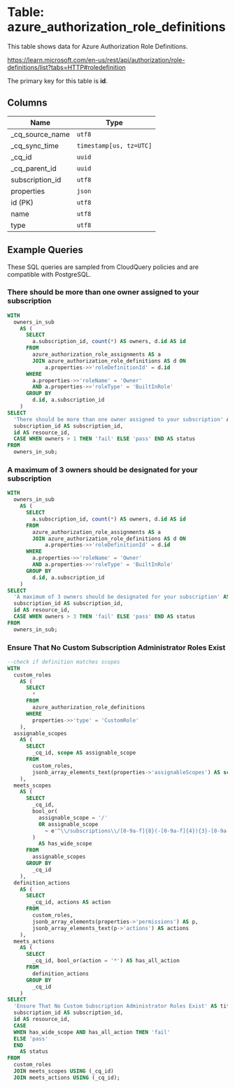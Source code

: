# Table: azure_authorization_role_definitions

This table shows data for Azure Authorization Role Definitions.

https://learn.microsoft.com/en-us/rest/api/authorization/role-definitions/list?tabs=HTTP#roledefinition

The primary key for this table is **id**.

## Columns

| Name          | Type          |
| ------------- | ------------- |
|_cq_source_name|`utf8`|
|_cq_sync_time|`timestamp[us, tz=UTC]`|
|_cq_id|`uuid`|
|_cq_parent_id|`uuid`|
|subscription_id|`utf8`|
|properties|`json`|
|id (PK)|`utf8`|
|name|`utf8`|
|type|`utf8`|

## Example Queries

These SQL queries are sampled from CloudQuery policies and are compatible with PostgreSQL.

### There should be more than one owner assigned to your subscription

```sql
WITH
  owners_in_sub
    AS (
      SELECT
        a.subscription_id, count(*) AS owners, d.id AS id
      FROM
        azure_authorization_role_assignments AS a
        JOIN azure_authorization_role_definitions AS d ON
            a.properties->>'roleDefinitionId' = d.id
      WHERE
        a.properties->>'roleName' = 'Owner'
        AND a.properties->>'roleType' = 'BuiltInRole'
      GROUP BY
        d.id, a.subscription_id
    )
SELECT
  'There should be more than one owner assigned to your subscription' AS title,
  subscription_id AS subscription_id,
  id AS resource_id,
  CASE WHEN owners > 1 THEN 'fail' ELSE 'pass' END AS status
FROM
  owners_in_sub;
```

### A maximum of 3 owners should be designated for your subscription

```sql
WITH
  owners_in_sub
    AS (
      SELECT
        a.subscription_id, count(*) AS owners, d.id AS id
      FROM
        azure_authorization_role_assignments AS a
        JOIN azure_authorization_role_definitions AS d ON
            a.properties->>'roleDefinitionId' = d.id
      WHERE
        a.properties->>'roleName' = 'Owner'
        AND a.properties->>'roleType' = 'BuiltInRole'
      GROUP BY
        d.id, a.subscription_id
    )
SELECT
  'A maximum of 3 owners should be designated for your subscription' AS title,
  subscription_id AS subscription_id,
  id AS resource_id,
  CASE WHEN owners > 3 THEN 'fail' ELSE 'pass' END AS status
FROM
  owners_in_sub;
```

### Ensure That No Custom Subscription Administrator Roles Exist

```sql
--check if definition matches scopes
WITH
  custom_roles
    AS (
      SELECT
        *
      FROM
        azure_authorization_role_definitions
      WHERE
        properties->>'type' = 'CustomRole'
    ),
  assignable_scopes
    AS (
      SELECT
        _cq_id, scope AS assignable_scope
      FROM
        custom_roles,
        jsonb_array_elements_text(properties->'assignableScopes') AS scope
    ),
  meets_scopes
    AS (
      SELECT
        _cq_id,
        bool_or(
          assignable_scope = '/'
          OR assignable_scope
            ~ e'^\\/subscriptions\\/[0-9a-f]{8}(-[0-9a-f]{4}){3}-[0-9a-f]{12}$'
        )
          AS has_wide_scope
      FROM
        assignable_scopes
      GROUP BY
        _cq_id
    ),
  definition_actions
    AS (
      SELECT
        _cq_id, actions AS action
      FROM
        custom_roles,
        jsonb_array_elements(properties->'permissions') AS p,
        jsonb_array_elements_text(p->'actions') AS actions
    ),
  meets_actions
    AS (
      SELECT
        _cq_id, bool_or(action = '*') AS has_all_action
      FROM
        definition_actions
      GROUP BY
        _cq_id
    )
SELECT
  'Ensure That No Custom Subscription Administrator Roles Exist' AS title,
  subscription_id AS subscription_id,
  id AS resource_id,
  CASE
  WHEN has_wide_scope AND has_all_action THEN 'fail'
  ELSE 'pass'
  END
    AS status
FROM
  custom_roles
  JOIN meets_scopes USING (_cq_id)
  JOIN meets_actions USING (_cq_id);
```


